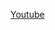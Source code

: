 [Youtube](https://htmlpreview.github.io/?https://github.com/sana-dev/projects/blob/main/Projects/youtubeclone/index.html)
